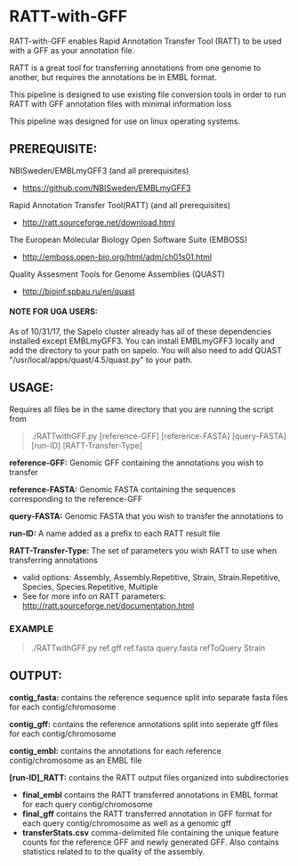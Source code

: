 # RATT-with-GFF
RATT-with-GFF enables Rapid Annotation Transfer Tool (RATT) to be used with a GFF as your annotation file. 

RATT is a great tool for transferring annotations from one genome to another, but requires the annotations be in EMBL format. 

This pipeline is designed to use existing file conversion tools in order to run RATT with GFF annotation files with minimal information loss

This pipeline was designed for use on linux operating systems.

## PREREQUISITE:


NBISweden/EMBLmyGFF3 (and all prerequisites)
  - https://github.com/NBISweden/EMBLmyGFF3
  
Rapid Annotation Transfer Tool(RATT) (and all prerequisites)
  - http://ratt.sourceforge.net/download.html
  
The European Molecular Biology Open Software Suite (EMBOSS)
  - http://emboss.open-bio.org/html/adm/ch01s01.html
  
Quality Assesment Tools for Genome Assemblies (QUAST)
 - http://bioinf.spbau.ru/en/quast
 
#### NOTE FOR UGA USERS:
As of 10/31/17, the Sapelo cluster already has all of these dependencies installed except EMBLmyGFF3. You can install EMBLmyGFF3 locally and add the directory to your path on sapelo. You will also need to add QUAST "/usr/local/apps/quast/4.5/quast.py" to your path.
  
## USAGE:
Requires all files be in the same directory that you are running the script from

> ./RATTwithGFF.py  [reference-GFF] [reference-FASTA] [query-FASTA] [run-ID]  [RATT-Transfer-Type]

**reference-GFF:** Genomic GFF containing the annotations you wish to transfer

**reference-FASTA:** Genomic FASTA containing the sequences corresponding to the reference-GFF

**query-FASTA:** Genomic FASTA that you wish to transfer the annotations to

**run-ID:** A name added as a prefix to each RATT result file

**RATT-Transfer-Type:** The set of parameters you wish RATT to use when transferring annotations
- valid options: Assembly, Assembly.Repetitive, Strain, Strain.Repetitive, Species, Species.Repetitive, Multiple
- See for more info on RATT parameters: http://ratt.sourceforge.net/documentation.html
  
### EXAMPLE
> ./RATTwithGFF.py ref.gff ref.fasta query.fasta refToQuery Strain

## OUTPUT:
**contig_fasta:** contains the reference sequence split into separate fasta files for each contig/chromosome

**contig_gff:** contains the reference annotations split into seperate gff files for each contig/chromosome

**contig_embl:** contains the annotations for each reference contig/chromosome as an EMBL file

**[run-ID]_RATT:** contains the RATT output files organized into subdirectories
- **final_embl** contains the RATT transferred annotations in EMBL format for each query contig/chromosome
- **final_gff** contains the RATT transferred annotation in GFF format for each query contig/chromosome as well as a genomic gff
- **transferStats.csv** comma-delimited file containing the unique feature counts for the reference GFF and newly generated GFF. Also contains statistics related to to the quality of the assembly.

